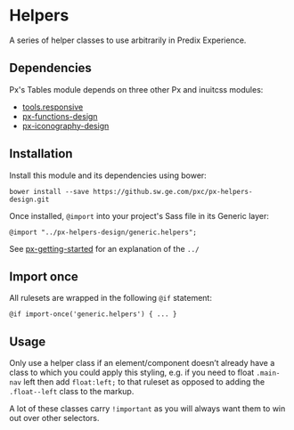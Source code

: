 # Helpers

A series of helper classes to use arbitrarily in Predix Experience.

## Dependencies

Px's Tables module depends on three other Px and inuitcss modules:

* [tools.responsive](https://github.com/inuitcss/tools.responsive)
* [px-functions-design](https://github.sw.ge.com/pxc/px-functions-design)
* [px-iconography-design](https://github.sw.ge.com/pxc/px-iconography-design)

## Installation

Install this module and its dependencies using bower:

    bower install --save https://github.sw.ge.com/pxc/px-helpers-design.git

Once installed, `@import` into your project's Sass file in its Generic layer:

    @import "../px-helpers-design/generic.helpers";

See [px-getting-started](https://github.sw.ge.com/pxc/px-getting-started#a-note-about-relative-import-paths) for an explanation of the `../`

## Import once

All rulesets are wrapped in the following `@if` statement:

    @if import-once('generic.helpers') { ... }

## Usage

Only use a helper class if an element/component doesn’t already have a class to which you could apply this styling, e.g. if you need to float `.main-nav` left then add `float:left;` to that ruleset as opposed to adding the `.float--left` class to the markup.

A lot of these classes carry `!important` as you will always want them to win out over other selectors.
